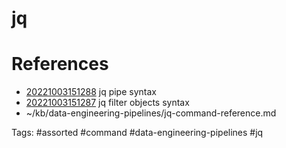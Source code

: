 # jq

# References
- [20221003151288](/zet/20221003151288/README.md) jq pipe syntax
- [20221003151287](/zet/20221003151287/README.md) jq filter objects syntax
- ~/kb/data-engineering-pipelines/jq-command-reference.md

Tags:
    #assorted #command #data-engineering-pipelines #jq
